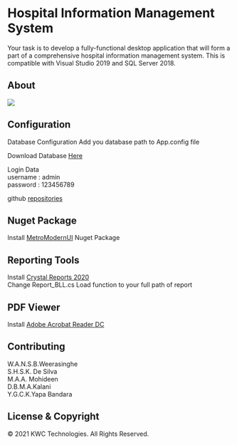 # Hospital Information Management System
Your task is to develop a fully-functional desktop application that will form a part of a comprehensive hospital information management system.
This is compatible with Visual Studio 2019 and SQL Server 2018.

<h2>About</h2>
<img src="https://user-images.githubusercontent.com/74907049/136707197-3af26c9b-1807-41db-9c13-3357746ec77c.png">

<h2>Configuration</h2>
Database Configuration
Add you database path to App.config file

Download Database <a href="https://www.dropbox.com/s/8dcrlptysu3wiw8/HMSDB.bacpac?dl=0">Here</a></br>

Login Data</br>
username : admin</br>
password : 123456789</br>

github <a href="https://github.com/nsbweerasingha/HospitalInformationManagementSystem">repositories</a>

<h2>Nuget Package</h2>
Install <a href="https://www.nuget.org/packages/MetroModernUI/">MetroModernUI</a> Nuget Package

<h2>Reporting Tools</h2>
Install <a href="https://www.crystalreports.com/">Crystal Reports 2020</a><br />
Change Report_BLL.cs Load function to your full path of report 

<h2>PDF Viewer</h2>
Install <a href="https://get.adobe.com/reader/">Adobe Acrobat Reader DC</a>

<h2>Contributing</h2>
W.A.N.S.B.Weerasinghe<br />
S.H.S.K. De Silva<br />
M.A.A. Mohideen<br />
D.B.M.A.Kalani<br />
Y.G.C.K.Yapa Bandara

<h2>License & Copyright </h2>
© 2021 KWC Technologies. All Rights Reserved.
